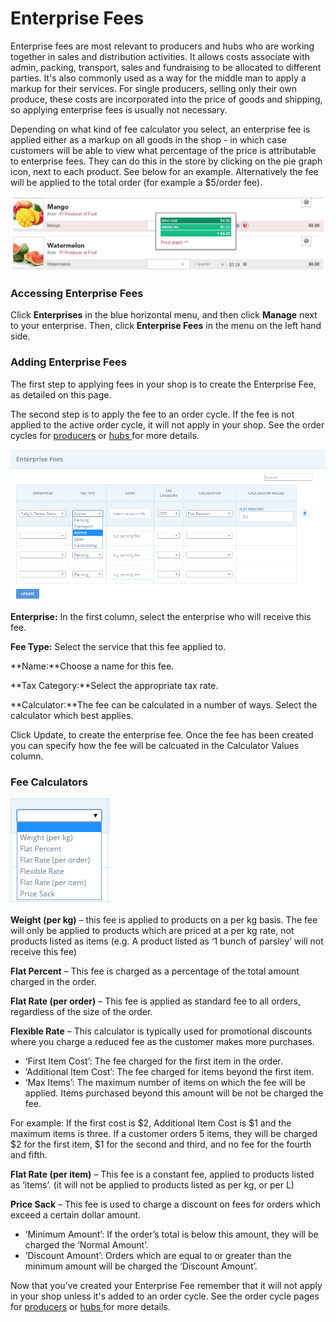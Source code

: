 # Enterprise Fees

Enterprise fees are most relevant to producers and hubs who are working together in sales and distribution activities. It allows costs associate with admin, packing, transport, sales and fundraising to be allocated to different parties. It's also commonly used as a way for the middle man to apply a markup for their services. For single producers, selling only their own produce, these costs are incorporated into the price of goods and shipping, so applying enterprise fees is usually not necessary.

Depending on what kind of fee calculator you select, an enterprise fee is applied either as a markup on all goods in the shop - in which case customers will be able to view what percentage of the price is attributable to enterprise fees. They can do this in the store by clicking on the pie graph icon, next to each product. See below for an example. Alternatively the fee will be applied to the total order \(for example a $5/order fee\).

![An enterprise fee in a shopfront](../.gitbook/assets/enterprsie-fee-in-shopfront.png)

### Accessing Enterprise Fees

Click **Enterprises** in the blue horizontal menu, and then click **Manage** next to your enterprise. Then, click **Enterprise Fees** in the menu on the left hand side.

### Adding Enterprise Fees

The first step to applying fees in your shop is to create the Enterprise Fee, as detailed on this page.

The second step is to apply the fee to an order cycle. If the fee is not applied to the active order cycle, it will not apply in your shop. See the order cycles for [producers](order-cycles-for-producers.md) or [hubs ](order-cycles-for-hubs.md)for more details.

![](../.gitbook/assets/enterprise-fees-screenshot.png)

**Enterprise:** In the first column, select the enterprise who will receive this fee.

**Fee Type:** Select the service that this fee applied to.

**Name:**Choose a name for this fee.

**Tax Category:**Select the appropriate tax rate.

**Calculator:**The fee can be calculated in a number of ways. Select the calculator which best applies.

Click Update, to create the enterprise fee. Once the fee has been created you can specify how the fee will be calcuated in the Calculator Values column.

### Fee Calculators

![](../.gitbook/assets/fee-calculators%20%281%29.png)

**Weight \(per kg\)** – this fee is applied to products on a per kg basis. The fee will only be applied to products which are priced at a per kg rate, not products listed as items \(e.g. A product listed as ‘1 bunch of parsley’ will not receive this fee\)

**Flat Percent** – This fee is charged as a percentage of the total amount charged in the order.

**Flat Rate \(per order\)** – This fee is applied as standard fee to all orders, regardless of the size of the order.

**Flexible Rate** – This calculator is typically used for promotional discounts where you charge a reduced fee as the customer makes more purchases.

* ‘First Item Cost’: The fee charged for the first item in the order.
* ‘Additional Item Cost’: The fee charged for items beyond the first item.
* ‘Max Items’: The maximum number of items on which the fee will be applied. Items purchased beyond this amount will be not be charged the fee.

For example: If the first cost is $2, Additional Item Cost is $1 and the maximum items is three. If a customer orders 5 items, they will be charged $2 for the first item, $1 for the second and third, and no fee for the fourth and fifth.

**Flat Rate \(per item\)** – This fee is a constant fee, applied to products listed as ‘items’. \(it will not be applied to products listed as per kg, or per L\)

**Price Sack** – This fee is used to charge a discount on fees for orders which exceed a certain dollar amount.

* ‘Minimum Amount’: If the order’s total is below this amount, they will be charged the ‘Normal Amount’.
* ‘Discount Amount’: Orders which are equal to or greater than the minimum amount will be charged the ‘Discount Amount’.

Now that you've created your Enterprise Fee remember that it will not apply in your shop unless it's added to an order cycle. See the order cycle pages for [producers](order-cycles-for-producers.md) or [hubs ](order-cycles-for-hubs.md)for more details.

